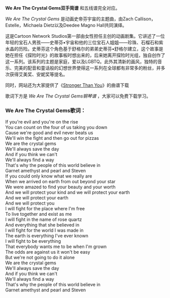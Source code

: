 

**We Are The Crystal Gems双手简谱** 和五线谱完全对应。

_We Are The Crystal Gems_ 是动画史帝芬宇宙的主题曲，由Zach Callison，Estelle，Michaela
Dietz以及Deedee Magno Hall共同演绎。

这是Cartoon Network
Studios第一部由女性担任主创的动画剧集。它讲述了一位年轻的宝石人男孩——史蒂芬•宇宙和他的三位宝石人姐姐——珍珠、石榴石和紫水晶的历险。史蒂芬这个角色基于舒格尔的弟弟史蒂芬•舒格尔建立，这个故事是她在担任《探险时光》的故事板时想出来的，后来她离开探险时光组，独自创作了这一系列。该系列的主题是家庭，爱以及LGBTQ。此外其清新的画风，独特的音乐、完美的配音和童话般的幻想世界使得这一系列在全球都有非常多的粉丝，并多次获得艾美奖、安妮奖等提名。

同时，网站还为大家提供了《[Stronger Than You](Music-9719-Stronger-Than-You-史帝芬宇宙OST.html
"Stronger Than You")》的曲谱下载

歌词下方是 _We Are The Crystal Gems钢琴谱_ ，大家可以免费下载学习。

### We Are The Crystal Gems歌词：

If you're evil and you're on the rise  
You can count on the four of us taking you down  
Cause we're good and evil never beats us  
We'll win the fight and then go out for pizzas  
We are the crystal gems  
We'll always save the day  
And if you think we can't  
We'll always find a way  
That's why the people of this world believe in  
Garnet amethyst and pearl and Steven  
If you could only know what we really are  
When we arrived on earth from out beyond your star  
We were amazed to find your beauty and your worth  
And we will protect your kind and we will protect your earth  
And we will protect your earth  
And we will protect you  
I will fight for the place where I'm free  
To live together and exist as me  
I will fight in the name of rose quartz  
And everything that she believed in  
I will fight for the world I was made in  
The earth is everything I've ever known  
I will fight to be everything  
That everybody wants me to be when I'm grown  
The odds are against us it won't be easy  
But we're not going to do it alone  
We are the crystal gems  
We'll always save the day  
And if you think we can't  
We'll always find a way  
That's why the people of this world believe in  
Garnet amethyst and pearl and Steven

